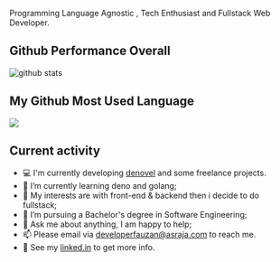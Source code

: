 Programming Language Agnostic , Tech Enthusiast and Fullstack Web Developer.

## Github Performance Overall

![github stats](https://github-readme-stats.vercel.app/api?username=fauzan121002&show_icons=true)

## My Github Most Used Language

<img src="https://github-readme-stats.vercel.app/api/top-langs/?username=fauzan121002&theme=vue">

## Current activity

- 💻 I'm currently developing <a href="https://github.com/fauzan121002/denovel/tree/development">denovel</a> and some freelance projects.
- 📖 I’m currently learning deno and golang;
- 🤔 My interests are with front-end & backend then i decide to do fullstack;
- 💼 I’m pursuing a Bachelor's degree in Software Engineering;
- 💬 Ask me about anything, I am happy to help;
- 📫 Please email via developerfauzan@asraja.com to reach me.
- 📝 See my <a href="https://www.linkedin.com/in/developerfauzan/">linked.in</a> to get more info.
